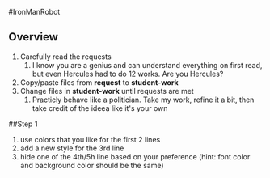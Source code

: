 #IronManRobot

## Overview
1. Carefully read the requests 
    1. I know you are a genius and can understand everything on first read, but even Hercules had to do 12 works. Are you Hercules?
1. Copy/paste files from **request** to **student-work**
1. Change files in **student-work** until requests are met
    1. Practicly behave like a politician. Take my work, refine it a bit, then take credit of the ideea like it's your own


##Step 1 

1. use colors that you like for the first 2 lines
1. add a new style for the 3rd line
1. hide one of the 4th/5h line based on your preference (hint: font color and background color should be the same)